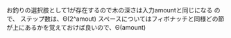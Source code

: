 お釣りの選択肢として1が存在するので木の深さは入力amountと同じになる
ので、
ステップ数は、Θ(2^amout)
スペースについてはフィボナッチと同様どの節が上にあるかを覚えておけば良いので、Θ(amount)
